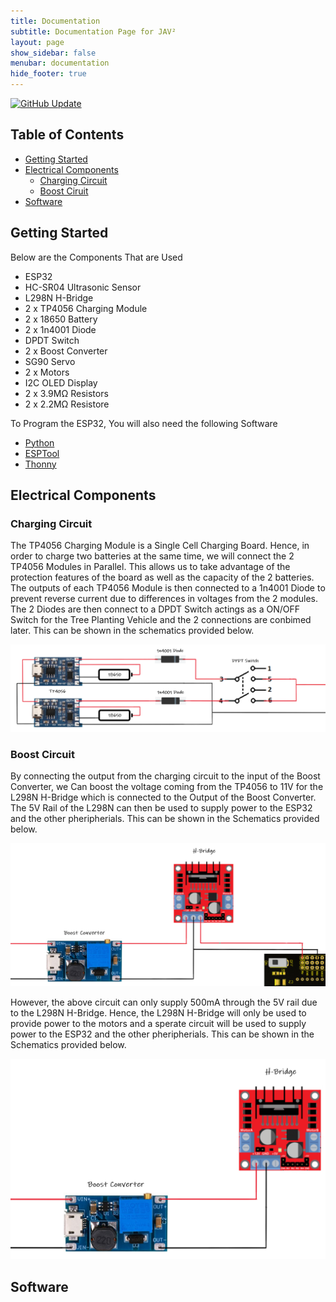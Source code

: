 ```yaml
---
title: Documentation
subtitle: Documentation Page for JAV²
layout: page
show_sidebar: false
menubar: documentation
hide_footer: true
---
```

[![GitHub Update](https://img.shields.io/badge/Last_Updated-19_Feb_2020-blue)](https://github.com/hamtamSP/JAV2)

## Table of Contents

- [Getting Started](#getting-started)
- [Electrical Components](#electrical-components)
  - [Charging Circuit](#charging-circuit)
  - [Boost Ciruit](#boost-circuit)
- [Software](#software)

## Getting Started

Below are the Components That are Used

- ESP32
- HC-SR04 Ultrasonic Sensor
- L298N H-Bridge
- 2 x TP4056 Charging Module
- 2 x 18650 Battery
- 2 x 1n4001 Diode
- DPDT Switch
- 2 x Boost Converter
- SG90 Servo
- 2 x Motors
- I2C OLED Display
- 2 x 3.9MΩ Resistors
- 2 x 2.2MΩ Resistore

To Program the ESP32, You will also need the following Software
- [Python](https://www.python.org/downloads/)
- [ESPTool](https://github.com/espressif/esptool)
- [Thonny](https://thonny.org/)

## Electrical Components

### Charging Circuit

The TP4056 Charging Module is a Single Cell Charging Board. Hence, in order to charge two batteries at the same time, we will connect the 2 TP4056 Modules in Parallel. This allows us to take advantage of the protection features of the board as well as the capacity of the 2 batteries. The outputs of each TP4056 Module is then connected to a 1n4001 Diode to prevent reverse current due to differences in voltages from the 2 modules. The 2 Diodes are then connect to a DPDT Switch actings as a ON/OFF Switch for the Tree Planting Vehicle and the 2 connections are conbimed later. This can be shown in the schematics provided below.

![Charging Circuit](https://raw.githubusercontent.com/hamtamSP/JAV2/master/img/Charging%20Circuit.png)

### Boost Circuit

By connecting the output from the charging circuit to the input of the Boost Converter, we Can boost the voltage coming from the TP4056 to 11V for the L298N H-Bridge which is connected to the Output of the Boost Converter. The 5V Rail of the L298N can then be used to supply power to the ESP32 and the other pheripherials. This can be shown in the Schematics provided below.

![Boost Circuit with ESP32](https://raw.githubusercontent.com/hamtamSP/JAV2/master/img/Boost%20Circuit%20with%20ESP32.png)

However, the above circuit can only supply 500mA through the 5V rail due to the L298N H-Bridge. Hence, the L298N H-Bridge will only be used to provide power to the motors and a sperate circuit will be used to supply power to the ESP32 and the other pheripherials. This can be shown in the Schematics provided below.

![Boost Circuit](https://raw.githubusercontent.com/hamtamSP/JAV2/master/img/Boost%20Circuit.png)

## Software

